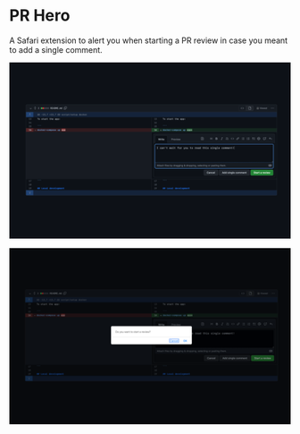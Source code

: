 # PR Hero

A Safari extension to alert you when starting a PR review in case you meant to add a single comment.

![Writing out a new single comment](/Resources/screenshot.png)
  
![Saved! By PR Hero](/Resources/screenshot2.png)
